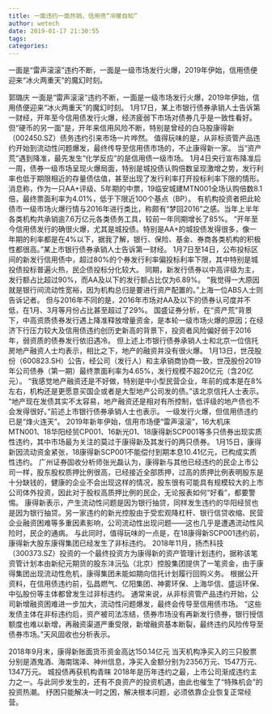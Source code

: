 ```yaml
---
title: 一面违约一面热销，信用债“冷暖自知”
author: wetech
date: 2019-01-17 21:30:55
tags: 
categories: 
---
```

一面是“雷声滚滚”违约不断，一面是一级市场发行火爆，2019年伊始，信用债便迎来“冰火两重天”的魔幻时刻。
<!-- more -->
郭璐庆
一面是“雷声滚滚”违约不断，一面是一级市场发行火爆，2019年伊始，信用债便迎来“冰火两重天”的魔幻时刻。
1月17日，某上市银行债券承销人士告诉第一财经，开年至今信用债发行火爆，经济疲弱下市场对债券几乎是一致性看好。
但“硬币的另一面”是，开年来信用风险不断，特别是曾经的白马股康得新（002450.SZ）债务违约引来市场一片哗然。
值得玩味的是，从非标资管产品违约开始到流动性问题爆发，最终传导至信用债市场的，不止康得新一家。
当“资产荒”遇到降准，最先发生“化学反应”的是信用债一级市场。
1月4日央行宣布降准后一周，债券一级市场呈现火爆局面，特别是城投债认购倍数呈现激增之势，发行利率也低于期限相近的存量债估值，甚至出现了发行利率打开投标利率下限的情形。
消息称，作为一只AA+评级、5年期的中票，19临安城建MTN001全场认购倍数8.1倍，最终票面利率为4.01%，低于下限近100个基点（BP）。
有机构投资者把此轮债市一级市场火爆行情与2016年进行类比，称颇有“梦回2016”之感。当年上半年各类机构共承销逾7.6万亿元各类债务工具，较前一年同期增长了85%。
“开年至今信用债发行的确很火爆，尤其是城投债。特别是AA+的城投债发得很多，像一年期的利率都是在4%以下，据我了解，银行、保险、基金、券商各类机构的积极性都很高。”某上市银行债券承销人士告诉第一财经。
1月7日至14日，公布投标区间的新发行信用债中，超过80%的个券发行利率偏投标利率下限，其中特别是城投债投标普遍火热，民企债投标分化较大。
同期，新发行债券以中高评级为主，发行额占比超过90%，而AA及以下的发行额占比仅为6.89%。
“我觉得一大原因就是银行间流动性宽裕，因为机构总归是要进行资产配置的。”上海一位ABS人士则告诉记者。
但与2016年不同的是，2016年市场对AA及以下的债券认可度并不低，在1月、3月等月份占比甚至超过了29%。
国盛证券分析，在“资产荒”背景下，中高资质债券发行遇上降准释放增量资金，是本轮一级市场火爆的原因；在经济下行压力较大及信用债违约创历史新高的背景下，投资者风险偏好弱于2016年，弱资质的债券发行依旧遇冷。
但上述上市银行债券承销人士和北京一位信托房地产融资人士均表示，相比之下，地产的融资并没有很火爆。
1月13日，世茂股份（600823.SH）公告，经公司（发行人）和主承销商协商一致，世茂股份2019年公司债券（第一期）最终票面利率为4.65%，发行规模不超20亿元（含20亿元）。
“我感觉地产融资还是不好做，特别是中小型民营企业，年前的成本是在8%左右，机构还是更愿意买国企或者是大型地产公司发的债。”该北京信托人士表示。
“地产现在发债其实不太容易，地产融资还是相对有所控制，低评级的地产债也不会发得很好。”前述上市银行债券承销人士也表示。
一级发行火爆，但信用债违约已是“烽火连天”。
2019年新年伊始，信用市场便“雷声滚滚”，16大机床MTN001、18华阳经贸CP001、16新光01、18康得新SCP001等多只债券出现实质性违约，其中市场最为关注的莫过于康得新及其发行的两只债券。
1月15日，康得新因流动资金紧张，18康得新SCP001不能偿付到期本息10.41亿元，已构成实质性违约。
广州证券固收分析师张光磊认为，康得新与其他已经违约的民企上市公司一样，股东股权质押比例很高，已经接近全部质押，过高的质押比例表明股东是十分缺钱的，健康的企业不会出现这样的情况，股东很有可能具有规模较大的上市公司体外投资，因此对于股权高质押比例的民企，无论报表如何“好看”，都要警惕。
康得新表示，产生流动性问题是因为银行抽贷，同样发生违约的华阳经贸也是因为银行抽贷。另一家违约的新光控股由于受宏观降杠杆、银行信贷收缩、民营企业融资困难等多重因素影响，公司流动性出现问题——这也几乎是遭遇流动性风险时，民企的通病。
与此同时，值得玩味的一点是，在18康得新SCP001违约前，康得新大股东康得集团已经发生了非标违约。
2018年11月，扬杰科技（300373.SZ）投资的一个最终投资方为康得新的资产管理计划违约，据称该笔资管计划本由新纪元期货的股东沣沅弘（北京）控股集团提供了一笔资金，由于康得集团出现流动性危机，康得集团未能如期向信托计划履行回购义务。
根据公开资料，在信用债违约前，弘昌燃气、亿阳集团、神雾环保、上海华信、盛运环保、中弘股份等主体都曾发生过非标违约。
通常来说，从非标资管产品违约开始，公司新增融资困难进一步加大，流动性问题爆发，最终会传导至信用债市场。
“这些发债主体在非标违约后，资产被司法冻结，债券市场没有再新发行债券，银行授信额度也难以新增，再融资渠道严重受限，新增融资基本断裂，最终违约风险传导至债券市场。”天风固收也分析表示。
 
 
2018年9月末，康得新账面货币资金高达150.14亿元
当天机构净买入的三只股票分别是酒鬼酒、海南瑞泽、神州信息，净买入金额分别为2356万元、1547万元、1347万元。
城投债再获机构青睐
2018年是历年违约之最，上市公司渐成违约主力之一。与此同步发生的，还有不良资产的投资机遇，由此也催生了“特殊机会”的投资热潮。
纾困只能解决一时之困，解决根本问题，必须依靠企业恢复正常经营。
